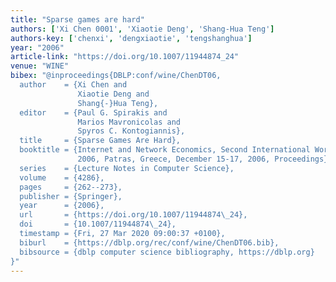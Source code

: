 ```yaml
---
title: "Sparse games are hard"
authors: ['Xi Chen 0001', 'Xiaotie Deng', 'Shang-Hua Teng']
authors-key: ['chenxi', 'dengxiaotie', 'tengshanghua']
year: "2006"
article-link: "https://doi.org/10.1007/11944874_24"
venue: "WINE"
bibex: "@inproceedings{DBLP:conf/wine/ChenDT06,
  author    = {Xi Chen and
               Xiaotie Deng and
               Shang{-}Hua Teng},
  editor    = {Paul G. Spirakis and
               Marios Mavronicolas and
               Spyros C. Kontogiannis},
  title     = {Sparse Games Are Hard},
  booktitle = {Internet and Network Economics, Second International Workshop, {WINE}
               2006, Patras, Greece, December 15-17, 2006, Proceedings},
  series    = {Lecture Notes in Computer Science},
  volume    = {4286},
  pages     = {262--273},
  publisher = {Springer},
  year      = {2006},
  url       = {https://doi.org/10.1007/11944874\_24},
  doi       = {10.1007/11944874\_24},
  timestamp = {Fri, 27 Mar 2020 09:00:37 +0100},
  biburl    = {https://dblp.org/rec/conf/wine/ChenDT06.bib},
  bibsource = {dblp computer science bibliography, https://dblp.org}
}"
---
```

